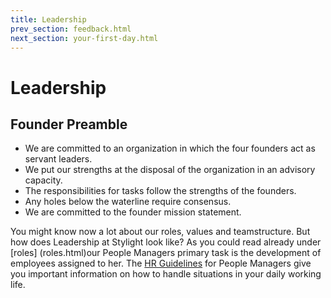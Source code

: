 ```yaml
---
title: Leadership
prev_section: feedback.html
next_section: your-first-day.html
---
```


# Leadership

## Founder Preamble

* We are committed to an organization in which the four founders act as servant leaders. 
* We put our strengths at the disposal of the organization in an advisory capacity. 
* The responsibilities for tasks follow the strengths of the founders. 
* Any holes below the waterline require consensus.
* We are committed to the founder mission statement.

You might know now a lot about our roles, values and teamstructure. But how does Leadership at Stylight look like? As you could read already under [roles] (roles.html)our People Managers primary task is the development of employees assigned to her. The [HR Guidelines](https://drive.google.com/drive/u/0/folders/0B3L8b7pbH5cHWlpVdDdtODRneTA) for People Managers give you important information on how to handle situations in your daily working life. 

